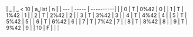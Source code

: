 | _   | _ < 10  | a_list    | n       |
| --- | -----   | ----------|         |
| 0   | T       | 0%42      | 0       | 
| 1   | T       | 1%42      | 1       | 
| 2   | T       | 2%42      | 2       | 
| 3   | T       | 3%42      | 3       | 
| 4   | T       | 4%42      | 4       | 
| 5   | T       | 5%42      | 5       | 
| 6   | T       | 6%42      | 6       | 
| 7   | T       | 7%42      | 7       | 
| 8   | T       | 8%42      | 8       | 
| 9   | T       | 9%42      | 9       | 
| 10  | F       |           |         | 

